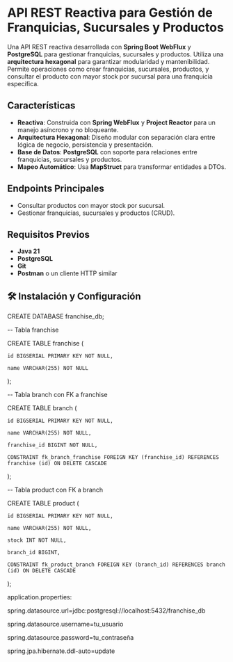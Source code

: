 # API REST Reactiva para Gestión de Franquicias, Sucursales y Productos

Una API REST reactiva desarrollada con **Spring Boot WebFlux** y **PostgreSQL** para gestionar franquicias, sucursales y productos. Utiliza una **arquitectura hexagonal** para garantizar modularidad y mantenibilidad. Permite operaciones como crear franquicias, sucursales, productos, y consultar el producto con mayor stock por sucursal para una franquicia específica.

## Características

- **Reactiva**: Construida con **Spring WebFlux** y **Project Reactor** para un manejo asíncrono y no bloqueante.
- **Arquitectura Hexagonal**: Diseño modular con separación clara entre lógica de negocio, persistencia y presentación.
- **Base de Datos**: **PostgreSQL** con soporte para relaciones entre franquicias, sucursales y productos.
- **Mapeo Automático**: Usa **MapStruct** para transformar entidades a DTOs.

## Endpoints Principales

- Consultar productos con mayor stock por sucursal.
- Gestionar franquicias, sucursales y productos (CRUD).

## Requisitos Previos

- **Java 21**
- **PostgreSQL**
- **Git**
- **Postman** o un cliente HTTP similar

## 🛠 Instalación y Configuración
CREATE DATABASE franchise_db;

-- Tabla franchise

CREATE TABLE franchise (

    id BIGSERIAL PRIMARY KEY NOT NULL,
    
    name VARCHAR(255) NOT NULL
    
);


-- Tabla branch con FK a franchise

CREATE TABLE branch (

    id BIGSERIAL PRIMARY KEY NOT NULL,
    
    name VARCHAR(255) NOT NULL,
    
    franchise_id BIGINT NOT NULL,
    
    CONSTRAINT fk_branch_franchise FOREIGN KEY (franchise_id) REFERENCES franchise (id) ON DELETE CASCADE
    
);

-- Tabla product con FK a branch

CREATE TABLE product (

    id BIGSERIAL PRIMARY KEY NOT NULL,
    
    name VARCHAR(255) NOT NULL,
    
    stock INT NOT NULL,
    
    branch_id BIGINT,
    
    CONSTRAINT fk_product_branch FOREIGN KEY (branch_id) REFERENCES branch (id) ON DELETE CASCADE
    
);

application.properties:

spring.datasource.url=jdbc:postgresql://localhost:5432/franchise_db

spring.datasource.username=tu_usuario

spring.datasource.password=tu_contraseña

spring.jpa.hibernate.ddl-auto=update

